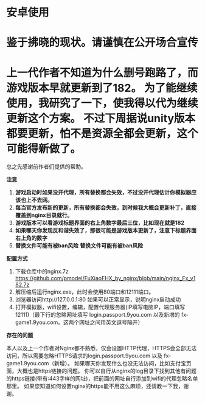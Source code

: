 # 安卓使用
**鉴于拂晓的现状。请谨慎在公开场合宣传**
====
上一代作者不知道为什么删号跑路了，而游戏版本早就更新到了182。
为了能继续使用，我研究了一下，使我得以代为继续更新这个方案。
不过下周据说unity版本都要更新，怕不是资源全都会更新，这个可能得新做了。
====
总之先感谢前作者们提供的帮助。

**注意**

1. **游戏启动时如果没开代理，所有替换都会失效，不过没开代理估计你模拟器应该也上不去网。**
2. **每当官方发布新的更新，所有替换都会失效，到时候我大概会更新补丁，直接覆盖到nginx目录就行。**
3. **游戏版本可以看游戏标题界面的右上角数字最后三位，比如现在就是182**
4. **如果哪天你发现反和谐失效了，那很可能是游戏版本更新了，注意下标题界面右上角的数字**
5. **替换文件可能有被ban风险** **替换文件可能有被ban风险**

**配置方式**

1. 下载仓库中的nginx.7z https://github.com/pmodel/FuXiaoFHX_by_nginx/blob/main/nginx_Fx_v182.7z
2. 解压缩后运行nginx.exe，此时会使用80端口和12111端口。
3. 浏览器访问http://127.0.0.1:80 如果可以正常显示，说明nginx启动成功
4. 打开模拟器，wifi设置，编辑，配置代理服务器(IP填写电脑IP，端口填写12111)（最下行的忽略网址填写 login.passport.9you.com 以及新增的 fx-game1.9you.com。这两个网址之间用英文逗号隔开）

**存在的问题**

本人以及上一个作者对Nginx都不熟悉，仅会设置HTTP代理，HTTPS会全部无法访问，所以需要忽略HTTPS请求的login.passport.9you.com 以及 fx-game1.9you.com（新增）。
如果哪天你发现什么也没无法访问，比如支付宝页面，大概也是https链接的问题。
你可以自行从nginx的log目录下找到其他有问题的https链接(带有:443字样的网址)，把前面的网址自行添加到wifi的代理忽略名单那里。
如果您知道如何设置nginx的https能不用这么麻烦，还请教一下我，谢谢。
